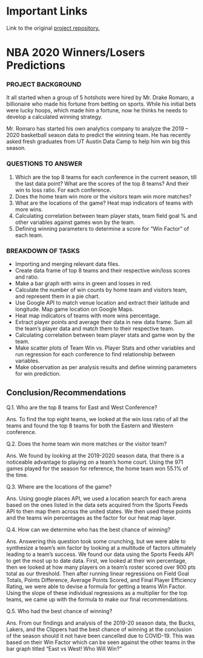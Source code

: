 # Important Links

Link to the original [project repository.](https://github.com/Mirgadir/Project1)

# NBA 2020 Winners/Losers Predictions

### PROJECT BACKGROUND
It all started when a group of 5 hotshots were hired by Mr. Drake Romaro, a billionaire who made his fortune from betting on sports. While his initial bets were lucky hoops, which made him a fortune, now he thinks he needs to develop a calculated winning strategy.

Mr. Romaro has started his own analytics company to analyze the 2019 – 2020 basketball season data to predict the winning team. He has recently asked fresh graduates from UT Austin Data Camp to help him win big this season.

### QUESTIONS TO ANSWER
1. Which are the top 8 teams for each conference in the current season, till the last data point? What are the scores of the top 8 teams? And their win to loss ratio. For each conference.
2. Does the home team win more or the visitors team win more matches?
3. What are the locations of the game? Heat map indicators of teams with more wins.
4. Calculating correlation between team player stats, team field goal % and other variables against games won by the team.
5. Defining winning parameters to determine a score for “Win Factor” of each team.

### BREAKDOWN OF TASKS
- Importing and merging relevant data files.
- Create data frame of top 8 teams and their respective win/loss scores and ratio.
- Make a bar graph with wins in green and losses in red.
- Calculate the number of win counts by home team and visitors team, and represent them in a pie chart.
- Use Google API to match venue location and extract their latitude and longitude. Map game location on Google Maps.
- Heat map indicators of teams with more wins percentage.
- Extract player points and average their data in new data frame. Sum all the team’s player data and match them to their respective team.
- Calculating correlation between team player stats and game won by the team.
- Make scatter plots of Team Win vs. Player Stats and other variables and run regression for each conference to find relationship between variables.
- Make observation as per analysis results and define winning parameters for win prediction.

## Conclusion/Recommendations
Q.1. Who are the top 8 teams for East and West Conference?

Ans. To find the top eight teams, we looked at the win loss ratio of all the teams and found the top 8 teams for both the Eastern and Western conference.

Q.2. Does the home team win more matches or the visitor team?

Ans. We found by looking at the 2019-2020 season data, that there is a noticeable advantage to playing on a team’s home court. Using the 971 games played for the season for reference, the home team won 55.1% of the time.

Q.3. Where are the locations of the game?

Ans. Using google places API, we used a location search for each arena based on the ones listed in the data sets acquired from the Sports Feeds API to then map them across the united states. We then used these points and the teams win percentages as the factor for our heat map layer.

Q.4. How can we determine who has the best chance of winning?

Ans. Answering this question took some crunching, but we were able to synthesize a team’s win factor by looking at a multitude of factors ultimately leading to a team’s success. We found our data using the Sports Feeds API to get the most up to date data. First, we looked at their win percentage, then we looked at how many players on a team’s roster scored over 900 pts total as our threshold. Then after running linear regressions on Field Goal Totals, Points Difference, Average Points Scored, and Final Player Efficiency Rating, we were able to devise a formula for getting a teams Win Factor. Using the slope of these individual regressions as a multiplier for the top teams, we came up with the formula to make our final recommendations.

Q.5. Who had the best chance of winning?

Ans. From our findings and analysis of the 2019-20 season data, the Bucks, Lakers, and the Clippers had the best chance of winning at the conclusion of the season should it not have been cancelled due to COVID-19. This was based on their Win Factor which can be seen against the other teams in the bar graph titled “East vs West! Who Will Win?”
